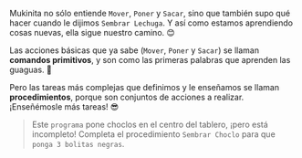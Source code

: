 <gs-attire attire-url="https://raw.githubusercontent.com/MumukiProject/mumuki-guia-gobstones-procedimientos-kids/master/assets/attires/config.json"></gs-attire>
<gs-toolbox toolbox-url="https://raw.githubusercontent.com/MumukiProject/mumuki-guia-gobstones-procedimientos-kids/master/assets/toolbox_1553288414373.xml"></gs-toolbox>

Mukinita no sólo entiende `Mover`, `Poner` y `Sacar`, sino que también supo qué hacer cuando le dijimos `Sembrar Lechuga`. Y así como estamos aprendiendo cosas nuevas, ella sigue nuestro camino. :blush:

Las acciones básicas que ya sabe (`Mover`, `Poner` y `Sacar`) se llaman **comandos primitivos**, y son como las primeras palabras que aprenden las guaguas. :baby:

Pero las tareas más complejas que definimos y le enseñamos se llaman **procedimientos**, porque son conjuntos de acciones a realizar. ¡Enseñémosle más tareas! :sunglasses:

> Este `programa` pone choclos en el centro del tablero, ¡pero está incompleto! Completa el procedimiento `Sembrar Choclo` para que `ponga 3 bolitas negras`.